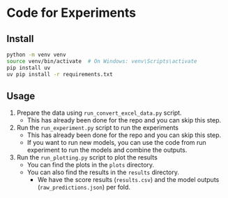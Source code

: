 # Code for Experiments


## Install 
```bash
python -m venv venv
source venv/bin/activate  # On Windows: venv\Scripts\activate
pip install uv
uv pip install -r requirements.txt
```

## Usage 

1. Prepare the data using `run_convert_excel_data.py` script. 
    * This has already been done for the repo and you can skip this step.
2. Run the `run_experiment.py` script to run the experiments
   * This has already been done for the repo and you can skip this step.
   * If you want to run new models, you can use the code from run experiment to run the models and combine the outputs.
3. Run the `run_plotting.py` script to plot the results
   * You can find the plots in the `plots` directory.
   * You can also find the results in the `results` directory.
     * We have the score results (`results.csv`) and the model outputs (`raw_predictions.json`) per fold.